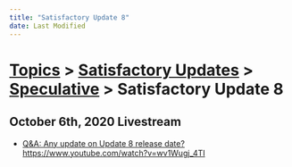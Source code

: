 ```yaml
---
title: "Satisfactory Update 8"
date: Last Modified
---
```

# [Topics](../../../topics.md) > [Satisfactory Updates](../../../topics/satisfactory-updates.md) > [Speculative](../../../topics/satisfactory-updates/speculative.md) > Satisfactory Update 8

## October 6th, 2020 Livestream
* [Q&A: Any update on Update 8 release date?](../../../transcriptions/yt-wv1Wugj_4TI.md) https://www.youtube.com/watch?v=wv1Wugj_4TI
